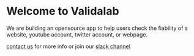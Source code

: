 # Welcome to Validalab

We are building an opensource app to help users check the fiability of a website, youtube account, twitter account, or webpage.

[contact us](https://www.validalab.fr/#contact) for more info or join our [slack channel](https://data-for-good.slack.com/archives/C01S8B2ULAH)
